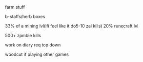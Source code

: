 farm stuff

b-staffs/herb boxes

33% of a mining lvl(ifi feel like it do5-10 zal kills)       20% runecraft lvl

500+ zpmbie kills

work on diary req top down

woodcut if playing other games 
